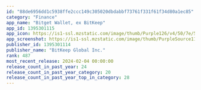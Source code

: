 ```yaml
---
id: "88de6956dd1c5938ffe2ccc149c305020dbdabbf73761f331f61f34d80a1ec85"
category: "Finance"
app_name: "Bitget Wallet, ex BitKeep"
app_id: 1395301115
app_icon: https://is1-ssl.mzstatic.com/image/thumb/Purple126/v4/50/7e/5d/507e5dc7-1f8e-76c3-3d4e-f6dcdbd70c18/NewAppIcon-1x_U007emarketing-0-7-0-85-220.png/1024x1024bb.png
app_screenshot: https://is1-ssl.mzstatic.com/image/thumb/PurpleSource116/v4/e6/d0/d6/e6d0d684-3bfd-92a6-fd40-a4b60945a235/85b6e512-a993-4813-890d-1dd0ae403908_01-6.5.jpg/1242x2688bb.png
publisher_id: 1395301114
publisher_name: "BitKeep Global Inc."
rank: 487
most_recent_release: 2024-02-04 00:00:00
release_count_in_past_year: 24
release_count_in_past_year_category: 20
release_count_in_past_year_top_in_category: 28
---
```

